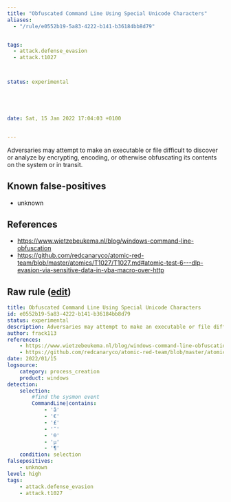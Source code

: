 ```yaml
---
title: "Obfuscated Command Line Using Special Unicode Characters"
aliases:
  - "/rule/e0552b19-5a83-4222-b141-b36184bb8d79"


tags:
  - attack.defense_evasion
  - attack.t1027



status: experimental





date: Sat, 15 Jan 2022 17:04:03 +0100


---
```


Adversaries may attempt to make an executable or file difficult to discover or analyze by encrypting, encoding, or otherwise obfuscating its contents on the system or in transit.

<!--more-->


## Known false-positives

* unknown



## References

* https://www.wietzebeukema.nl/blog/windows-command-line-obfuscation
* https://github.com/redcanaryco/atomic-red-team/blob/master/atomics/T1027/T1027.md#atomic-test-6---dlp-evasion-via-sensitive-data-in-vba-macro-over-http


## Raw rule ([edit](https://github.com/SigmaHQ/sigma/edit/master/rules/windows/process_creation/proc_creation_win_susp_char_in_cmd.yml))
```yaml
title: Obfuscated Command Line Using Special Unicode Characters
id: e0552b19-5a83-4222-b141-b36184bb8d79
status: experimental
description: Adversaries may attempt to make an executable or file difficult to discover or analyze by encrypting, encoding, or otherwise obfuscating its contents on the system or in transit. 
author: frack113
references:
    - https://www.wietzebeukema.nl/blog/windows-command-line-obfuscation
    - https://github.com/redcanaryco/atomic-red-team/blob/master/atomics/T1027/T1027.md#atomic-test-6---dlp-evasion-via-sensitive-data-in-vba-macro-over-http
date: 2022/01/15
logsource:
    category: process_creation
    product: windows
detection:
    selection:
        #find the sysmon event
        CommandLine|contains: 
            - 'â'
            - '€'
            - '£'
            - '¯'
            - '®'
            - 'µ'
            - '¶'
    condition: selection
falsepositives:
    - unknown
level: high
tags:
    - attack.defense_evasion
    - attack.t1027
```
